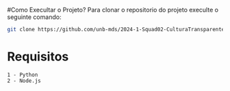 #Como Execultar o Projeto?
Para clonar o repositorio do projeto execulte o seguinte comando:

```bash
git clone https://github.com/unb-mds/2024-1-Squad02-CulturaTransparente.git
```
#
#

# Requisitos 
    1 - Python 
    2 - Node.js 


